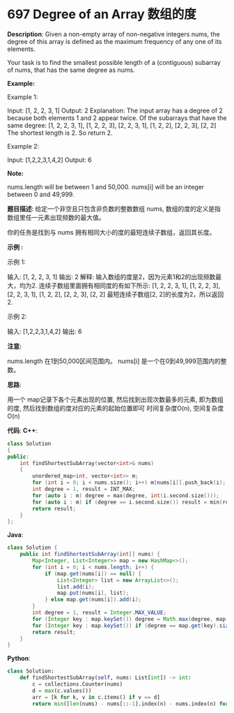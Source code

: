 # 697 Degree of an Array 数组的度

__Description__:
Given a non-empty array of non-negative integers nums, the degree of this array is defined as the maximum frequency of any one of its elements.

Your task is to find the smallest possible length of a (contiguous) subarray of nums, that has the same degree as nums.

__Example:__

Example 1:

Input: [1, 2, 2, 3, 1]
Output: 2
Explanation:
The input array has a degree of 2 because both elements 1 and 2 appear twice.
Of the subarrays that have the same degree:
[1, 2, 2, 3, 1], [1, 2, 2, 3], [2, 2, 3, 1], [1, 2, 2], [2, 2, 3], [2, 2]
The shortest length is 2. So return 2.

Example 2:

Input: [1,2,2,3,1,4,2]
Output: 6

__Note:__

nums.length will be between 1 and 50,000.
nums[i] will be an integer between 0 and 49,999.

__题目描述__:
给定一个非空且只包含非负数的整数数组 nums, 数组的度的定义是指数组里任一元素出现频数的最大值。

你的任务是找到与 nums 拥有相同大小的度的最短连续子数组，返回其长度。

__示例 :__

示例 1:

输入: [1, 2, 2, 3, 1]
输出: 2
解释:
输入数组的度是2，因为元素1和2的出现频数最大，均为2.
连续子数组里面拥有相同度的有如下所示:
[1, 2, 2, 3, 1], [1, 2, 2, 3], [2, 2, 3, 1], [1, 2, 2], [2, 2, 3], [2, 2]
最短连续子数组[2, 2]的长度为2，所以返回2.

示例 2:

输入: [1,2,2,3,1,4,2]
输出: 6

__注意:__

nums.length 在1到50,000区间范围内。
nums[i] 是一个在0到49,999范围内的整数。

__思路__:

用一个 map记录下各个元素出现的位置, 然后找到出现次数最多的元素, 即为数组的度, 然后找到数组的度对应的元素的起始位置即可
时间复杂度O(n), 空间复杂度O(n)

__代码__:
__C++__:

```C++
class Solution 
{
public:
    int findShortestSubArray(vector<int>& nums) 
    {
        unordered_map<int, vector<int>> m;
        for (int i = 0; i < nums.size(); i++) m[nums[i]].push_back(i);
        int degree = 1, result = INT_MAX;
        for (auto i : m) degree = max(degree, int(i.second.size()));
        for (auto i : m) if (degree == i.second.size()) result = min(result, i.second.back() - i.second[0] + 1);
        return result;
    }
};
```

__Java__:

```Java
class Solution {
    public int findShortestSubArray(int[] nums) {
        Map<Integer, List<Integer>> map = new HashMap<>();
        for (int i = 0; i < nums.length; i++) {
            if (map.get(nums[i]) == null) {
                List<Integer> list = new ArrayList<>();
                list.add(i);
                map.put(nums[i], list);
            } else map.get(nums[i]).add(i);
        }
        int degree = 1, result = Integer.MAX_VALUE;
        for (Integer key : map.keySet()) degree = Math.max(degree, map.get(key).size());
        for (Integer key : map.keySet()) if (degree == map.get(key).size()) result = Math.min(result, map.get(key).get(map.get(key).size() - 1) - map.get(key).get(0) + 1);
        return result;
    }
}
```

__Python__:

```Python
class Solution:
    def findShortestSubArray(self, nums: List[int]) -> int:
        c = collections.Counter(nums)
        d = max(c.values())
        arr = [k for k, v in c.items() if v == d]
        return min([len(nums) - nums[::-1].index(n) - nums.index(n) for n in arr])
```
